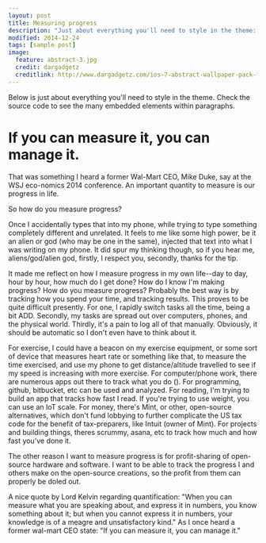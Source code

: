 ```yaml
---
layout: post
title: Measuring progress
description: "Just about everything you'll need to style in the theme: headings, paragraphs, blockquotes, tables, code blocks, and more."
modified: 2014-12-24
tags: [sample post]
image:
  feature: abstract-3.jpg
  credit: dargadgetz
  creditlink: http://www.dargadgetz.com/ios-7-abstract-wallpaper-pack-for-iphone-5-and-ipod-touch-retina/
---
```


Below is just about everything you'll need to style in the theme. Check the source code to see the many embedded elements within paragraphs.

# If you can measure it, you can manage it.

That was something I heard a former Wal-Mart CEO, Mike Duke, say at the WSJ eco-nomics 2014 conference.  An important quantity to measure is our progress in life.

So how do you measure progress?

Once I accidentally types that into my phone, while trying to type something completely different and unrelated.  It feels to me like some high power, 
be it an alien or god (who may be one in the same), injected that text into what I was writing on my phone.  It did spur my thinking though, so if you 
hear me, aliens/god/alien god, firstly, I respect you, secondly, thanks for the tip.

It made me reflect on how I measure progress in my own life--day to day, hour by hour, how much do I get done?  How do I know I'm making progress?
How do you measure progress?  Probably the best way is by tracking how you spend your time, and tracking results.  This proves to be quite difficult 
presently.  For one, I rapidly switch tasks all the time, being a bit ADD.  Secondly, my tasks are spread out over computers, phones, and the physical 
world.  Thirdly, it's a pain to log all of that manually.  Obviously, it should be automatic so I don't even have to think about it.

For exercise, I could have a beacon on my exercise equipment, or some sort of device that measures heart rate or something like that, to 
measure the time exercised, and use my phone to get distance/altitude travelled to see if my speed is increasing with more exercise.
For computer/phone work, there are numerous apps out there to track what you do ().
For programming, github, bitbucket, etc can be used and analyzed.
For reading, I'm trying to build an app that tracks how fast I read.
If you're trying to use weight, you can use an IoT scale.
For money, there's Mint, or other, open-source alternatives, which don't fund lobbying to further complicate the US tax code 
for the benefit of tax-preparers, like Intuit (owner of Mint).
For projects and building things, theres scrummy, asana, etc to track how much and how fast you've done it.

The other reason I want to measure progress is for profit-sharing of open-source hardware and software.  I want to be able to track the progress I and others 
make on the open-source creations, so the profit from them can properly be doled out.

A nice quote by Lord Kelvin regarding quantification: "When you can measure what you are speaking about, and express it in numbers, you know something about it; 
but when you cannot express it in numbers, your knowledge is of a meagre and unsatisfactory kind."
As I once heard a former wal-mart CEO state: "If you can measure it, you can manage it."

